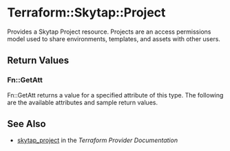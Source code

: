 # Terraform::Skytap::Project

Provides a Skytap Project resource. Projects are an access permissions model used to share environments, 
templates, and assets with other users.

## Return Values

### Fn::GetAtt

Fn::GetAtt returns a value for a specified attribute of this type. The following are the available attributes and sample return values.

## See Also

* [skytap_project](https://www.terraform.io/docs/providers/skytap/r/project.html) in the _Terraform Provider Documentation_